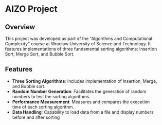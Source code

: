 # AIZO Project

## Overview
This project was developed as part of the "Algorithms and Computational Complexity" course at Wrocław University of Science and Technology. It features implementations of three fundamental sorting algorithms: Insertion Sort, Merge Sort, and Bubble Sort.

## Features
- **Three Sorting Algorithms**: Includes implementation of Insertion, Merge, and Bubble sort.
- **Random Number Generation**: Facilitates the generation of random numbers to test the sorting algorithms.
- **Performance Measurement**: Measures and compares the execution time of each sorting algorithm.
- **Data Handling**: Capability to load data from a file and display numbers before and after sorting
